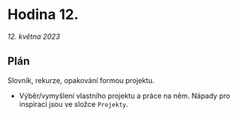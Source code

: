 # Hodina 12.
_12. května 2023_

## Plán

Slovník, rekurze, opakování formou projektu.
- Výběr/vymyšlení vlastního projektu a práce na něm. Nápady pro inspiraci jsou ve složce `Projekty`.
